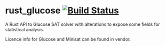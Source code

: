 # rust_glucose [![Build Status](https://travis-ci.com/gokberkkocak/rust_glucose.svg?branch=master)](https://travis-ci.com/gokberkkocak/rust_glucose)
A Rust API to Glucose SAT solver with alterations to expose some fields for statistical analysis.

Licence info for Glucose and Minisat can be found in vendor.
